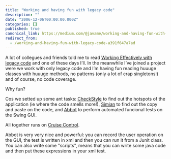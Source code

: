 ```yaml
---
title: "Working and having fun with legacy code"
description: ""
date: "2006-12-06T00:00:00.000Z"
categories: []
published: true
canonical_link: https://medium.com/@javame/working-and-having-fun-with-legacy-code-a391f647a7ad
redirect_from:
  - /working-and-having-fun-with-legacy-code-a391f647a7ad
---
```


A lot of collegues and friends told me to read [Working Effectively with legacy code](http://www.amazon.com/Working-Effectively-Legacy-Michael-Feathers/dp/0131177052) and one of these days I’ll. In the meanwhile I’ve joined a project were we work with only legacy code and I’m having fun reading huuuge classes with huuuge methods, no patterns (only a lot of crap singletons!) and of course, no code coverage.

Why fun?

Cos we setted up some ant tasks: [CheckStyle](http://checkstyle.sourceforge.net/) to find out the hotspots of the application (ie where the code smells more!), [Simian](http://www.redhillconsulting.com.au/products/simian/) to find out the copy and paste on the code, and [Abbot](http://abbot.sourceforge.net/doc/overview.shtml) to perform automated funcional tests on the Swing GUI.

All together runs on [Cruise Control](http://cruisecontrol.sourceforge.net/).

Abbot is very very nice and powerful: you can record the user operation on the GUI, the test is written in xml and then you can run it from a Junit class. You can also write some "scripts", means that you can write some java code and then put these expressions in your xml test.
